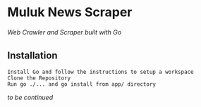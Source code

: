 # Muluk News Scraper
###### Web Crawler and Scraper built with Go

## Installation

```
Install Go and follow the instructions to setup a workspace
Clone the Repository
Run go ./... and go install from app/ directory
```

*to be continued*